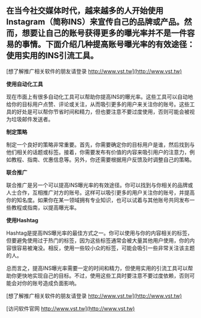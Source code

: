 ## **在当今社交媒体时代，越来越多的人开始使用Instagram（简称INS）来宣传自己的品牌或产品。然而，想要让自己的账号获得更多的曝光率并不是一件容易的事情。下面介绍几种提高账号曝光率的有效途径：使用实用的INS引流工具。**

[想了解推广相关软件的朋友请登录 http://www.vst.tw](http://www.vst.tw)

**使用自动化工具**

现在市面上有很多自动化工具可以帮助你提高INS的曝光率。这些工具可以自动地给你的目标用户点赞、评论或关注，从而吸引更多的用户来关注你的账号。这些工具的好处是可以帮你节省时间和精力，但也要注意不要过度使用，否则可能会被视为垃圾邮件发送者。

**制定策略**

制定一个良好的策略非常重要。首先，你需要确定你的目标用户是谁，然后找到与他们相关的话题或标签。接着，你需要发布有价值的内容来吸引用户的注意力，例如教程、指南、优惠信息等。另外，你还需要根据用户反馈及时调整自己的策略。

**联合推广**

联合推广是另一个可以提高INS曝光率的有效途径。你可以找到与你相关的品牌或人士合作，互相推广对方的账号。这样可以吸引更多的用户关注你的账号，并提高你的知名度。如果你在某一领域拥有专业知识，也可以试着与其他账号共同发布一些教程或指南，以提高曝光率。

**使用Hashtag**

Hashtag是提高INS曝光率的最佳方式之一。你可以使用与你的内容相关的标签，但要避免使用过于热门的标签，因为这些标签通常会被大量其他用户使用，你的内容很容易被淹没。相反，使用一些较小众的标签，可能会吸引一些非常关注该主题的人。

总而言之，提高INS曝光率需要一定的时间和精力，但使用实用的引流工具可以帮助你更快地实现自己的目标。不过，使用这些工具时要注意不要过度依赖，否则可能会对你的账号造成负面影响。

[想了解推广相关软件的朋友请登录 http://www.vst.tw](http://www.vst.tw)


[访问软件官网 http://www.vst.tw](http://www.vst.tw)
